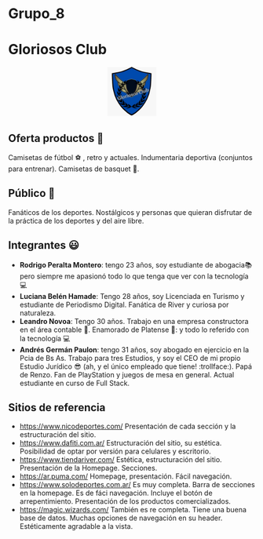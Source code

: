 
# Grupo_8
# Gloriosos Club 
<center><img src="./public/images/logo.jpeg" width="100" height="100"/></center>

## Oferta productos :hotel:
Camisetas de fútbol :soccer: , retro y actuales. Indumentaria deportiva (conjuntos para entrenar). Camisetas de basquet :basketball:. 
## Público :loudspeaker:
Fanáticos de los deportes. Nostálgicos y personas que quieran disfrutar de la práctica de los deportes y del aire libre. 
## Integrantes :smiley:
* **Rodrigo Peralta Montero**: tengo 23 años, soy estudiante de abogacia:books: pero siempre me apasionó todo lo que tenga que ver con la tecnología :computer:
* **Luciana Belén Hamade**: Tengo 28 años, soy Licenciada en Turismo y estudiante de Periodismo Digital. Fanática de River y curiosa por naturaleza.
* **Leandro Novoa**: Tengo 30 años. Trabajo en una empresa constructora en el área contable 🚧. Enamorado de Platense 🦑: y todo lo referido con la tecnología 💻
* **Andrés Germán Paulon**: tengo 31 años, soy abogado en ejercicio en la Pcia de Bs As. Trabajo para tres Estudios, y soy el CEO de mi propio Estudio Jurídico :sunglasses: (ah, y el único empleado que tiene! :trollface:). Papá de Renzo. Fan de PlayStation y juegos de mesa en general. Actual estudiante en curso de Full Stack.
## Sitios de referencia
* https://www.nicodeportes.com/ Presentación de cada sección y la estructuración del sitio.
* https://www.dafiti.com.ar/ Estructuración del sitio, su estética. Posibilidad de optar por versión para celulares y escritorio.
* https://www.tiendariver.com/ Estética, estructuración del sitio. Presentación de la Homepage. Secciones.
* https://ar.puma.com/ Homepage, presentación. Fácil navegación. 
* https://www.solodeportes.com.ar/ Es muy completa. Barra de secciones en la homepage. Es de fáci navegación. Incluye el botón de arrepentimiento. Presentación de los productos comercializados. 
* https://magic.wizards.com/ También es re completa. Tiene una buena base de datos. Muchas opciones de navegación en su header. Estéticamente agradable a la vista.
